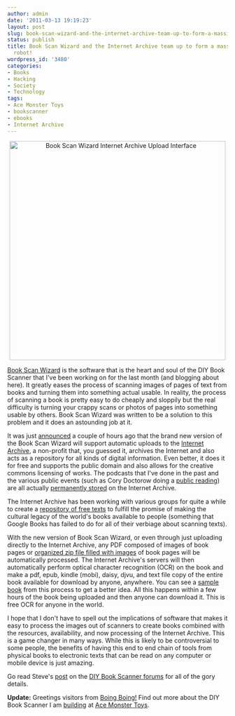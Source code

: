 ```yaml
---
author: admin
date: '2011-03-13 19:19:23'
layout: post
slug: book-scan-wizard-and-the-internet-archive-team-up-to-form-a-massive-book-scanning-robot
status: publish
title: Book Scan Wizard and the Internet Archive team up to form a massive book scanning
  robot!
wordpress_id: '3480'
categories:
- Books
- Hacking
- Society
- Technology
tags:
- Ace Monster Toys
- bookscanner
- ebooks
- Internet Archive
---
```

<p style="text-align: center"><a href="http://www.flickr.com/photos/albill/5524983866/" title="Book Scan Wizard Internet Archive Upload Interface by albill, on Flickr"><img src="https://farm6.static.flickr.com/5178/5524983866_b7e84b6074.jpg" width="494" height="500" alt="Book Scan Wizard Internet Archive Upload Interface" /></a></p>

<a href="http://sourceforge.net/projects/bookscanwizard/">Book Scan Wizard</a> is the software that is the heart and soul of the DIY Book Scanner that I've been working on for the last month (and blogging about here). It greatly eases the process of scanning images of pages of text from books and turning them into something actual usable. In reality, the process of scanning a book is pretty easy to do cheaply and sloppily but the real difficulty is turning your crappy scans or photos of pages into something usable by others. Book Scan Wizard was written to be a solution to this problem and it does an astounding job at it.

It was just <a href="http://diybookscanner.org/forum/viewtopic.php?f=9&t=907">announced</a> a couple of hours ago that the brand new version of the Book Scan Wizard will support automatic uploads to the <a href="http://www.archive.org">Internet Archive</a>, a non-profit that, you guessed it, archives the Internet and also acts as a repository for all kinds of digital information. Even better, it does it for free and supports the public domain and also allows for the creative commons licensing of works. The podcasts that I've done in the past and the various public events (such as Cory Doctorow doing a <a href="http://www.archive.org/details/Doctorow_Little_Brother_Reading_at_Codys_Books">public reading</a>) are all actually <a href="http://www.archive.org/search.php?query=%22Al%20Billings%22">permanently stored</a> on the Internet Archive.

The Internet Archive has been working with various groups for quite a while to create a <a href="http://www.archive.org/details/texts">repository of free texts</a> to fulfill the promise of making the cultural legacy of the world's books available to people (something that Google Books has failed to do for all of their verbiage about scanning texts). 

With the new version of Book Scan Wizard, or even through just uploading directly to the Internet Archive, any PDF composed of images of book pages or <a href="http://raj.blog.archive.org/2011/02/24/new-upload-format-_images-zip-for-scribe-style-uploads/">organized zip file filled with images</a> of book pages will be automatically processed. The Internet Archive's servers will then automatically perform optical character recognition (OCR) on the book and make a pdf, epub, kindle (mobi), daisy, djvu, and text file copy of the entire book available for download by anyone, anywhere. You can see a <a href="http://www.archive.org/details/BigBookOfFairyTalesA">sample book</a> from this process to get a better idea. All this happens within a few hours of the book being uploaded and then anyone can download it. This is free OCR for anyone in the world.

I hope that I don't have to spell out the implications of software that makes it easy to process the images out of scanners to create books combined with the resources, availability, and now processing of the Internet Archive. This is a game changer in many ways. While this is likely to be controversial to some people, the benefits of having this end to end chain of tools from physical books to electronic texts that can be read on any computer or mobile device is just amazing.

Go read Steve's <a href="http://diybookscanner.org/forum/viewtopic.php?f=9&t=907">post</a> on the <a href="http://diybookscanner.org/forum/index.php">DIY Book Scanner forums</a> for all of the gory details.

<strong>Update:</strong> Greetings visitors from <a href="http://boingboing.net/2011/03/14/automatically-add-sc.html">Boing Boing!</a> Find out more about the DIY Book Scanner I am <a href="http://openbuddha.com/tag/bookscanner/">building</a> at <a href="http://www.acemonstertoys.org">Ace Monster Toys</a>.
